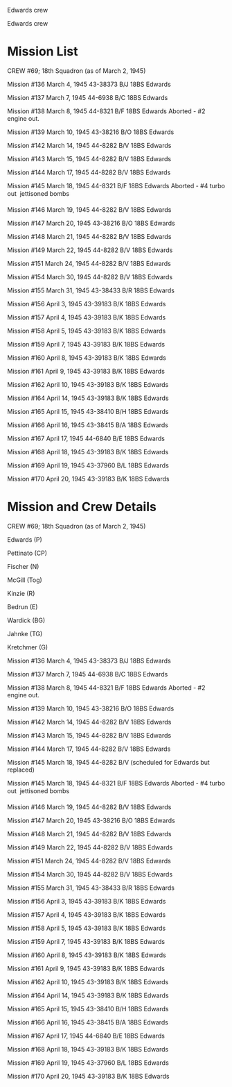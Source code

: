 





Edwards crew






 




Edwards crew

# Mission List

CREW #69; 18th Squadron (as of March 2, 1945\)

Mission #136 March 4, 1945 43-38373 B/J 18BS Edwards

Mission #137 March 7, 1945 44-6938 B/C 18BS Edwards

Mission #138 March 8, 1945 44-8321 B/F 18BS
Edwards
Aborted \- #2 engine out.

Mission #139 March 10, 1945 43-38216 B/O 18BS Edwards

Mission #142 March 14, 1945 44-8282 B/V 18BS Edwards

Mission #143 March 15, 1945 44-8282 B/V 18BS Edwards

Mission #144 March 17, 1945 44-8282 B/V 18BS Edwards

Mission #145 March 18, 1945 44-8321 B/F 18BS
Edwards
Aborted \- #4 turbo out  jettisoned bombs

Mission #146 March 19, 1945 44-8282 B/V 18BS Edwards

Mission #147 March 20, 1945 43-38216 B/O 18BS Edwards

Mission #148 March 21, 1945 44-8282 B/V 18BS Edwards

Mission #149 March 22, 1945 44-8282 B/V 18BS Edwards

Mission #151 March 24, 1945 44-8282 B/V 18BS Edwards

Mission #154 March 30, 1945 44-8282 B/V 18BS Edwards

Mission #155 March 31, 1945 43-38433 B/R 18BS Edwards

Mission #156 April 3, 1945 43-39183 B/K 18BS Edwards

Mission #157 April 4, 1945 43-39183 B/K 18BS Edwards

Mission #158 April 5, 1945 43-39183 B/K 18BS Edwards

Mission #159 April 7, 1945 43-39183 B/K 18BS Edwards

Mission #160 April 8, 1945 43-39183 B/K 18BS Edwards

Mission #161 April 9, 1945 43-39183 B/K 18BS Edwards

Mission #162 April 10, 1945 43-39183 B/K 18BS Edwards

Mission #164 April 14, 1945 43-39183 B/K 18BS Edwards

Mission #165 April 15, 1945 43-38410 B/H 18BS Edwards

Mission #166 April 16, 1945 43-38415 B/A 18BS Edwards

Mission #167 April 17, 1945 44-6840 B/E 18BS Edwards

Mission #168 April 18, 1945 43-39183 B/K 18BS Edwards

Mission #169 April 19, 1945 43-37960 B/L 18BS Edwards

Mission #170 April 20, 1945 43-39183 B/K 18BS Edwards

# Mission and Crew Details

CREW #69; 18th Squadron (as of March 2, 1945\)

Edwards (P)

Pettinato (CP)

Fischer (N)

McGill (Tog)

Kinzie (R)

Bedrun (E)

Wardick (BG)

Jahnke (TG)

Kretchmer (G)

Mission #136 March 4, 1945 43-38373 B/J 18BS Edwards

Mission #137 March 7, 1945 44-6938 B/C 18BS Edwards

Mission #138 March 8, 1945 44-8321 B/F 18BS
Edwards
Aborted \- #2 engine out.

Mission #139 March 10, 1945 43-38216 B/O 18BS Edwards

Mission #142 March 14, 1945 44-8282 B/V 18BS Edwards

Mission #143 March 15, 1945 44-8282 B/V 18BS Edwards

Mission #144 March 17, 1945 44-8282 B/V 18BS Edwards

Mission #145 March 18, 1945 44-8282 B/V (scheduled for
Edwards but replaced)

Mission #145 March 18, 1945 44-8321 B/F 18BS
Edwards
Aborted \- #4 turbo out  jettisoned bombs

Mission #146 March 19, 1945 44-8282 B/V 18BS Edwards

Mission #147 March 20, 1945 43-38216 B/O 18BS Edwards

Mission #148 March 21, 1945 44-8282 B/V 18BS Edwards

Mission #149 March 22, 1945 44-8282 B/V 18BS Edwards

Mission #151 March 24, 1945 44-8282 B/V 18BS Edwards

Mission #154 March 30, 1945 44-8282 B/V 18BS Edwards

Mission #155 March 31, 1945 43-38433 B/R 18BS Edwards

Mission #156 April 3, 1945 43-39183 B/K 18BS Edwards

Mission #157 April 4, 1945 43-39183 B/K 18BS Edwards

Mission #158 April 5, 1945 43-39183 B/K 18BS Edwards

Mission #159 April 7, 1945 43-39183 B/K 18BS Edwards

Mission #160 April 8, 1945 43-39183 B/K 18BS Edwards

Mission #161 April 9, 1945 43-39183 B/K 18BS Edwards

Mission #162 April 10, 1945 43-39183 B/K 18BS Edwards

Mission #164 April 14, 1945 43-39183 B/K 18BS Edwards

Mission #165 April 15, 1945 43-38410 B/H 18BS Edwards

Mission #166 April 16, 1945 43-38415 B/A 18BS Edwards

Mission #167 April 17, 1945 44-6840 B/E 18BS Edwards

Mission #168 April 18, 1945 43-39183 B/K 18BS Edwards

Mission #169 April 19, 1945 43-37960 B/L 18BS Edwards

Mission #170 April 20, 1945 43-39183 B/K 18BS Edwards




